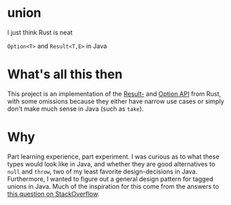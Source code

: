 # union
I just think Rust is neat

`Option<T>` and `Result<T,E>` in Java

# What's all this then
This project is an implementation of the [Result-](https://doc.rust-lang.org/stable/std/result/) and [Option API](https://doc.rust-lang.org/stable/std/option/) from Rust, with some omissions because they either have narrow use cases or simply don't make much sense in Java (such as `take`).

# Why
Part learning experience, part experiment. I was curious as to what these types would look like in Java, and whether they are good alternatives to `null` and `throw`, two of my least favorite design-decisions in Java. Furthermore, I wanted to figure out a general design pattern for tagged unions in Java. Much of the inspiration for this come from the answers to [this question on StackOverflow](https://stackoverflow.com/questions/48143268/java-tagged-union-sum-types). 
